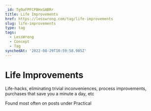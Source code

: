 ```yaml
---
_id: Tg9aFPFCPBHxGABRr
title: Life Improvements
href: https://lesswrong.com/tag/life-improvements
slug: life-improvements
type: tag
tags:
  - LessWrong
  - Concept
  - Tag
synchedAt: '2022-08-29T10:59:58.985Z'
---
```


# Life Improvements

Life-hacks, eliminating trivial inconveniences, process improvements, purchases that save you a minute a day, etc

Found most often on posts under Practical
